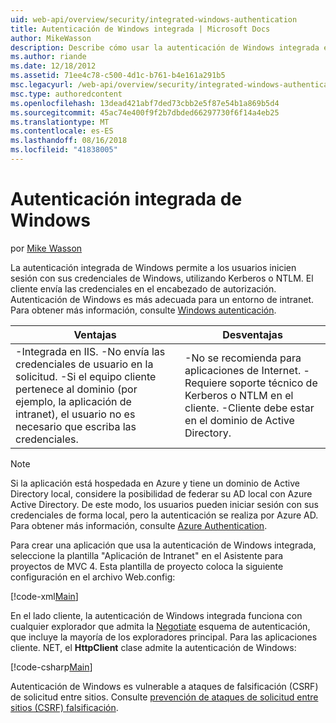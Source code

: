 ```yaml
---
uid: web-api/overview/security/integrated-windows-authentication
title: Autenticación de Windows integrada | Microsoft Docs
author: MikeWasson
description: Describe cómo usar la autenticación de Windows integrada en ASP.NET Web API.
ms.author: riande
ms.date: 12/18/2012
ms.assetid: 71ee4c78-c500-4d1c-b761-b4e161a291b5
msc.legacyurl: /web-api/overview/security/integrated-windows-authentication
msc.type: authoredcontent
ms.openlocfilehash: 13dead421abf7ded73cbb2e5f87e54b1a869b5d4
ms.sourcegitcommit: 45ac74e400f9f2b7dbded66297730f6f14a4eb25
ms.translationtype: MT
ms.contentlocale: es-ES
ms.lasthandoff: 08/16/2018
ms.locfileid: "41838005"
---
```

<a name="integrated-windows-authentication"></a>Autenticación integrada de Windows
====================
por [Mike Wasson](https://github.com/MikeWasson)

La autenticación integrada de Windows permite a los usuarios inicien sesión con sus credenciales de Windows, utilizando Kerberos o NTLM. El cliente envía las credenciales en el encabezado de autorización. Autenticación de Windows es más adecuada para un entorno de intranet. Para obtener más información, consulte [Windows autenticación](https://www.iis.net/configreference/system.webserver/security/authentication/windowsauthentication).

| Ventajas | Desventajas |
| --- | --- |
| -Integrada en IIS. -No envía las credenciales de usuario en la solicitud. -Si el equipo cliente pertenece al dominio (por ejemplo, la aplicación de intranet), el usuario no es necesario que escriba las credenciales. | -No se recomienda para aplicaciones de Internet. -Requiere soporte técnico de Kerberos o NTLM en el cliente. -Cliente debe estar en el dominio de Active Directory. |

> [!NOTE]
> Si la aplicación está hospedada en Azure y tiene un dominio de Active Directory local, considere la posibilidad de federar su AD local con Azure Active Directory. De este modo, los usuarios pueden iniciar sesión con sus credenciales de forma local, pero la autenticación se realiza por Azure AD. Para obtener más información, consulte [Azure Authentication](../../../visual-studio/overview/2012/windows-azure-authentication.md).


Para crear una aplicación que usa la autenticación de Windows integrada, seleccione la plantilla "Aplicación de Intranet" en el Asistente para proyectos de MVC 4. Esta plantilla de proyecto coloca la siguiente configuración en el archivo Web.config:

[!code-xml[Main](integrated-windows-authentication/samples/sample1.xml)]

En el lado cliente, la autenticación de Windows integrada funciona con cualquier explorador que admita la [Negotiate](http://www.ietf.org/rfc/rfc4559.txt) esquema de autenticación, que incluye la mayoría de los exploradores principal. Para las aplicaciones cliente. NET, el **HttpClient** clase admite la autenticación de Windows:

[!code-csharp[Main](integrated-windows-authentication/samples/sample2.cs)]

Autenticación de Windows es vulnerable a ataques de falsificación (CSRF) de solicitud entre sitios. Consulte [prevención de ataques de solicitud entre sitios (CSRF) falsificación](preventing-cross-site-request-forgery-csrf-attacks.md).
